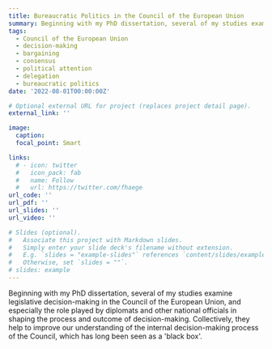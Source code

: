 ```yaml
---
title: Bureaucratic Politics in the Council of the European Union
summary: Beginning with my PhD dissertation, several of my studies examine legislative decision-making in the Council of the European Union, and especially the role played by diplomats and other national officials in shaping the process and outcome of decision-making. Collectively, they help to improve our understanding of the internal decision-making process of the Council, which has long been seen as a 'black box'.                                                                                                                                                         
tags:
  - Council of the European Union
  - decision-making
  - bargaining
  - consensus
  - political attention
  - delegation
  - bureaucratic politics
date: '2022-08-01T00:00:00Z'

# Optional external URL for project (replaces project detail page).
external_link: ''

image:
  caption: 
  focal_point: Smart

links:
  # - icon: twitter
  #   icon_pack: fab
  #   name: Follow
  #   url: https://twitter.com/fhaege
url_code: ''
url_pdf: ''
url_slides: ''
url_video: ''

# Slides (optional).
#   Associate this project with Markdown slides.
#   Simply enter your slide deck's filename without extension.
#   E.g. `slides = "example-slides"` references `content/slides/example-slides.md`.
#   Otherwise, set `slides = ""`.
# slides: example
---
```


Beginning with my PhD dissertation, several of my studies examine legislative decision-making in the Council of the European Union, and especially the role played by diplomats and other national officials in shaping the process and outcome of decision-making. Collectively, they help to improve our understanding of the internal decision-making process of the Council, which has long been seen as a 'black box'.
